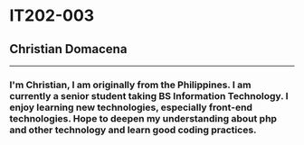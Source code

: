# IT202-003
## Christian Domacena
---
### I'm Christian, I am originally from the Philippines. I am currently a senior student taking BS Information Technology. I enjoy learning new technologies, especially front-end technologies. Hope to deepen my understanding about php and other technology and learn good coding practices. 